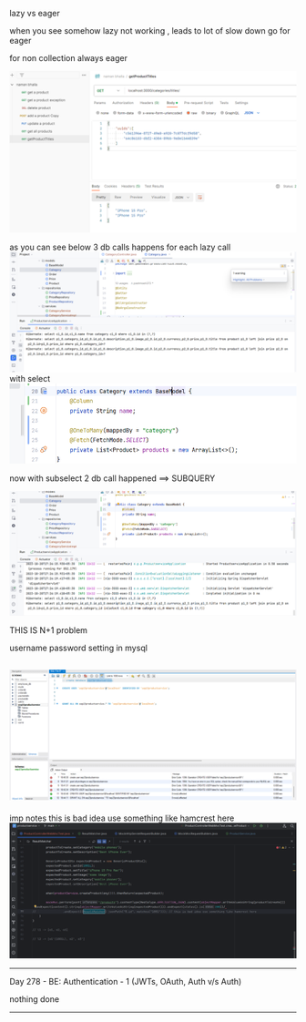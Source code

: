 lazy vs eager

when you see somehow lazy not working , leads to lot of slow down
go for eager

for non collection always eager


![img.png](img.png)

as you can see below 3 db calls happens  for each lazy call
![img_1.png](img_1.png)
with select  ![img_2.png](img_2.png)

now with subselect 2 db call happened  ==> SUBQUERY

![img_3.png](img_3.png)

THIS IS N+1 problem

username password setting in mysql

![img_4.png](img_4.png)
-------------------------------------

imp notes
this is bad idea use something like hamcrest here
![img_5.png](img_5.png)


-----------------------------------------

Day 278 - BE: Authentication - 1 (JWTs, OAuth, Auth v/s Auth)

nothing done

--------------------------------------------------